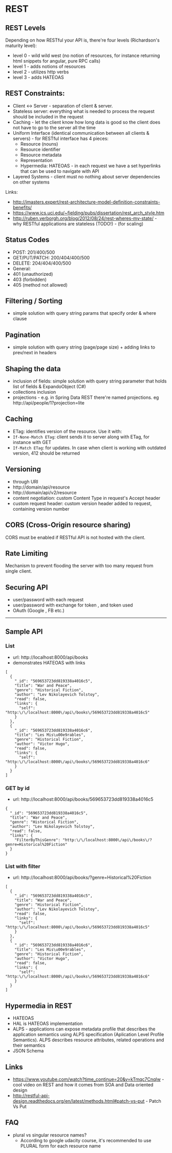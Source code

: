 # REST

## REST Levels

Depending on how RESTful your API is, there're four levels (Richardson's maturity level):
- level 0 - wild wild west (no notion of resources, for instance returning html snippets for angular, pure RPC calls)
- level 1 - adds notions of resources
- level 2 - utilizes http verbs
- level 3 - adds HATEOAS

## REST Constraints:

- Client <-> Server - separation of client & server.
- Stateless server: everything what is needed to process the request should be included in the request
- Caching - let the client know how long data is good so the client does not have to go to the server all the time
- Uniform Interface (identical communication between all clients & servers) - for RESTful interface has 4 pieces:
  - Resource (nouns)
  - Resource identifier
  - Resource metadata
  - Representation
  - Hypermedia: HATEOAS - in each request we have a set hyperlinks that can be used to navigate with API
- Layered Systems - client must no nothing about server dependencies on other systems

Links:
- http://imasters.expert/rest-architecture-model-definition-constraints-benefits/
- https://www.ics.uci.edu/~fielding/pubs/dissertation/rest_arch_style.htm
- http://ruben.verborgh.org/blog/2012/08/24/rest-wheres-my-state/ - why RESTful applications are stateless (TODO!) - (for scaling)

## Status Codes
- POST: 201/400/500
- GET/PUT/PATCH: 200/404/400/500
- DELETE: 204/404/400/500
- General:
 - 401 (unauthorized)
 - 403 (forbidden)
 - 405 (method not allowed)

## Filtering / Sorting
- simple solution with query string params that specify order & where clause

## Pagination
- simple solution with query string (page/page size) + adding links to prev/next in headers

## Shaping the data
- inclusion of fields: simple solution with query string parameter that holds list of fields & ExpandoObject (C#)
- collections inclusion
- projections - e.g. in Spring Data REST there're named projections. eg http://api/people/1?projection=lite

## Caching
- ETag: identifies version of the resource. Use it with:
 - ```If-None-Match ETag```: client sends it to server along with ETag, for instance with GET
 - ```If-Match ETag```: for updates. In case when client is working with outdated version, 412 should be returned

## Versioning
- through URI
 - http://domain/api/resource
 - http://domain/api/v2/resource
- content negotiation: custom Content Type in request's Accept header
- custom request header: custom version header added to request, containing version number

## CORS (Cross-Origin resource sharing)
CORS must be enabled if RESTful API is not hosted with the client.

## Rate Limiting

Mechanism to prevent flooding the server with too many request from single client. 

## Securing API

- user/password with each request
- user/password with exchange for token , and token used
- OAuth (Google , FB etc.)

<hr />

## Sample API

### List

- url: http://localhost:8000/api/books
- demonstrates HATEOAS with links

```
[
  {
    "_id": "569653723dd819338a4016c5",
    "title": "War and Peace",
    "genre": "Historical Fiction",
    "author": "Lev Nikolayevich Tolstoy",
    "read": false,
    "links": {
      "self": "http:\/\/localhost:8000\/api\/books\/569653723dd819338a4016c5"
    }
  },
  {
    "_id": "569653723dd819338a4016c6",
    "title": "Les Mis\u00e9rables",
    "genre": "Historical Fiction",
    "author": "Victor Hugo",
    "read": false,
    "links": {
      "self": "http:\/\/localhost:8000\/api\/books\/569653723dd819338a4016c6"
    }
  }
]
```

### GET by id

- url: http://localhost:8000/api/books/569653723dd819338a4016c5

```
{
  "_id": "569653723dd819338a4016c5",
  "title": "War and Peace",
  "genre": "Historical Fiction",
  "author": "Lev Nikolayevich Tolstoy",
  "read": false,
  "links": {
    "FilterByThisGenre": "http:\/\/localhost:8000\/api\/books\/?genre=Historical%20Fiction"
  }
}
```

### List with filter

- url: http://localhost:8000/api/books/?genre=Historical%20Fiction

```
[
  {
    "_id": "569653723dd819338a4016c5",
    "title": "War and Peace",
    "genre": "Historical Fiction",
    "author": "Lev Nikolayevich Tolstoy",
    "read": false,
    "links": {
      "self": "http:\/\/localhost:8000\/api\/books\/569653723dd819338a4016c5"
    }
  },
  {
    "_id": "569653723dd819338a4016c6",
    "title": "Les Mis\u00e9rables",
    "genre": "Historical Fiction",
    "author": "Victor Hugo",
    "read": false,
    "links": {
      "self": "http:\/\/localhost:8000\/api\/books\/569653723dd819338a4016c6"
    }
  }
]
```

## Hypermedia in REST

- HATEOAS
- HAL is HATEOAS implementation
- ALPS - applications can expose metadata profile that describes the application semantics using ALPS specification (Aplication Level Profile Semantics). ALPS describes resource attributes, related operations and their semantics
- JSON Schema

## Links

- <https://www.youtube.com/watch?time_continue=20&v=kTmqc7Cnqlw> - cool video on REST and how it comes from SOA and Data oriented design
- http://restful-api-design.readthedocs.org/en/latest/methods.html#patch-vs-put - Patch Vs Put

## FAQ

- plural vs singular resource names?
  - According to google udacity course, it's recommended to use PLURAL form for each resource name
